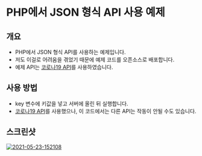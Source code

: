 # PHP에서 JSON 형식 API 사용 예제

## 개요
- PHP에서 JSON 형식 API를 사용하는 예제입니다.
- 저도 이걸로 어려움을 겪었기 때문에 예제 코드를 오픈소스로 배포합니다.
- 예제 API는 [코로나19 API](https://api.corona-19.kr)를 사용하였습니다.

## 사용 방법
- key 변수에 키값을 넣고 서버에 올린 뒤 실행합니다.
- [코로나19 API](https://api.corona-19.kr)를 사용했으나, 이 코드에서는 다른 API는 작동이 안될 수도 있습니다.

## 스크린샷
<a href="https://imgbb.com/"><img src="https://i.ibb.co/DC7hLVf/2021-05-23-152108.png" alt="2021-05-23-152108" border="0"></a>
